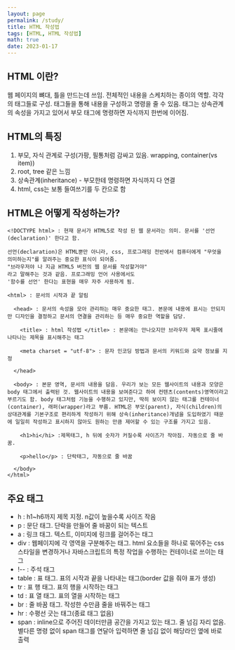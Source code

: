 ```yaml
---
layout: page
permalink: /study/
title: HTML 작성법
tags: [HTML, HTML 작성법]
math: true
date: 2023-01-17
---
```


## HTML 이란?

웹 페이지의 뼈대, 틀을 만드는데 쓰임. 전체적인 내용을 스케치하는 종이의 역할. 각각의 태그들로 구성. 태그들을 통해 내용을 구성하고 명령을 줄 수 있음. 태그는 상속관계의 속성을 가지고 있어서 부모 태그에 명령하면 자식까지 한번에 이어짐.

## HTML의 특징

1. 부모, 자식 관계로 구성(가팡, 필통처럼 감싸고 있음. wrapping, container(vs item))
2. root, tree 같은 느낌
3. 상속관계(inheritance) - 부모한테 명령하면 자식까지 다 연결
4. html, css는 보통 들여쓰기를 두 칸으로 함

## HTML은 어떻게 작성하는가?

```
<!DOCTYPE html> : 현재 문서가 HTML5로 작성 된 웹 문서라는 의미. 문서를 '선언(declaration)' 한다고 함.

선언(declaration)은 HTML뿐만 아니라, css, 프로그래밍 전반에서 컴퓨터에게 "무엇을 의미하는지"를 알려주는 중요한 표식이 되어줌.
"브라우저야 나 지금 HTML5 버전의 웹 문서를 작성할거야"
라고 말해주는 것과 같음. 프로그래밍 언어 사용에서도
'함수를 선언' 한다는 표현을 매우 자주 사용하게 됨.

<html> : 문서의 시작과 끝 알림

  <head> : 문서의 속성을 모아 관리하는 매우 중요한 태그. 본문에 내용에 표시는 안되지만 디자인을 결정하고 문서의 연결을 관리하는 등 매우 중요한 역할을 담당.

    <title> : html 작성법 </title> : 본문에는 안나오지만 브라우저 제목 표시줄에 나타나는 제목을 표시해주는 태그

    <meta charset = "utf-8"> : 문자 인코딩 방법과 문서의 키워드와 요약 정보를 지정

  </head>

  <body> : 본문 영역, 문서의 내용을 담음. 우리가 보는 모든 웹사이트의 내용과 모양은 body 태그에서 출력된 것. 웹사이트의 내용을 보여준다고 하여 컨텐츠(contents)영역이라고 부르기도 함. body 태그처럼 기능을 수행하고 있지만, 딱히 보이지 않는 태그를 컨테이너(container), 래퍼(wrapper)라고 부름. HTML은 부모(parent), 자식(children)의 상대관계를 기본구조로 편리하게 작성하기 위해 상속(inheritance)개념을 도입하였기 때문에 일일히 작성하고 표시하지 않아도 원하는 만큼 제어할 수 있는 구조를 가지고 있음.

    <h1>hi</hi> :제목태그, h 뒤에 숫자가 커질수록 사이즈가 작아짐. 자동으로 줄 바꿈.

    <p>hello</p> : 단락태그, 자동으로 줄 바꿈

  </body>
</html>
```

## 주요 태그

- h : h1~h6까지 제목 지정. n값이 높을수록 사이즈 작음
- p : 문단 태그. 단락을 만들어 줄 바꿈이 되는 텍스트
- a : 링크 태그. 텍스트, 이미지에 링크를 걸어주는 태그
- div : 웹페이지에 각 영역을 구분해주는 태그. html 요소들을 하나로 묶어주는 css 스타일을 변경하거나 자바스크립트의 특정 작업을 수행하는 컨테이너로 쓰이는 태그
- !-- : 주석 태그
- table : 표 태그. 표의 시작과 끝을 나타내는 태그(border 값을 줘야 표가 생성)
- tr : 표 행 태그. 표의 행을 시작하는 태그
- td : 표 열 태그. 표의 열을 시작하는 태그
- br : 줄 바꿈 태그. 작성한 수만큼 줄을 바꿔주는 태그
- hr : 수평선 긋는 태그(종료 태그 없음)
- span : inline으로 주어진 데이터만큼 공간을 가지고 있는 태그. 줄 넘김 자리 없음. 별다른 명령 없이 span 태그를 연달아 입력하면 줄 넘김 없이 해당라인 옆에 바로 출력
